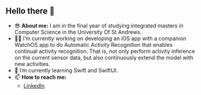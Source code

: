 ## Hello there 👋

- 😎 **About me:** I am in the final year of studying integrated masters in Computer Science in the University Of St Andrews.
- 🚀📲 I’m currently working on developing an iOS app with a companion WatchOS app to do Automatic Activity Recognition that enables continual activity recognition. That is, not only perform activity inference on the current sensor data, but also continuously extend the model with new activities.
- 🌱 I’m currently learning Swift and SwiftUI.
- 📫 **How to reach me:**
  - [LinkedIn](https://www.linkedin.com/in/arman-ozkaya-0888ab190)
